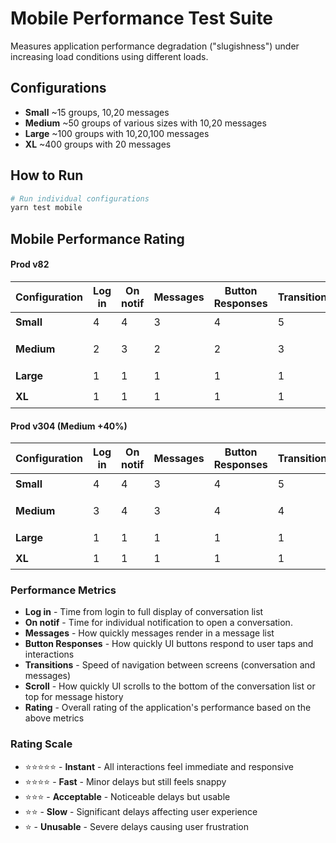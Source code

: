 # Mobile Performance Test Suite

Measures application performance degradation ("slugishness") under increasing load conditions using different loads.

## Configurations

- **Small** ~15 groups, 10,20 messages
- **Medium** ~50 groups of various sizes with 10,20 messages
- **Large** ~100 groups with 10,20,100 messages
- **XL** ~400 groups with 20 messages

## How to Run

```bash
# Run individual configurations
yarn test mobile
```

## Mobile Performance Rating

#### Prod v82

| Configuration | Log in | On notif | Messages | Button Responses | Transitions | Scroll | Rating          |
| ------------- | ------ | -------- | -------- | ---------------- | ----------- | ------ | --------------- |
| **Small**     | 4      | 4        | 3        | 4                | 5           | 4      | ⭐️⭐️⭐️⭐️⭐️ |
| **Medium**    | 2      | 3        | 2        | 2                | 3           | 3      | ⭐️⭐️ (2.5)    |
| **Large**     | 1      | 1        | 1        | 1                | 1           | 1      | ⭐️             |
| **XL**        | 1      | 1        | 1        | 1                | 1           | 1      | ⭐️             |

#### Prod v304 (Medium +40%)

| Configuration | Log in | On notif | Messages | Button Responses | Transitions | Scroll | Rating          |
| ------------- | ------ | -------- | -------- | ---------------- | ----------- | ------ | --------------- |
| **Small**     | 4      | 4        | 3        | 4                | 5           | 4      | ⭐️⭐️⭐️⭐️⭐️ |
| **Medium**    | 3      | 4        | 3        | 4                | 4           | 3      | ⭐️⭐️⭐️ (3.5) |
| **Large**     | 1      | 1        | 1        | 1                | 1           | 1      | ⭐️             |
| **XL**        | 1      | 1        | 1        | 1                | 1           | 1      | ⭐️             |

### Performance Metrics

- **Log in** - Time from login to full display of conversation list
- **On notif** - Time for individual notification to open a conversation.
- **Messages** - How quickly messages render in a message list
- **Button Responses** - How quickly UI buttons respond to user taps and interactions
- **Transitions** - Speed of navigation between screens (conversation and messages)
- **Scroll** - How quickly UI scrolls to the bottom of the conversation list or top for message history
- **Rating** - Overall rating of the application's performance based on the above metrics

### Rating Scale

- ⭐️⭐️⭐️⭐️⭐️ - **Instant** - All interactions feel immediate and responsive
- ⭐️⭐️⭐️⭐️ - **Fast** - Minor delays but still feels snappy
- ⭐️⭐️⭐️ - **Acceptable** - Noticeable delays but usable
- ⭐️⭐️ - **Slow** - Significant delays affecting user experience
- ⭐️ - **Unusable** - Severe delays causing user frustration
